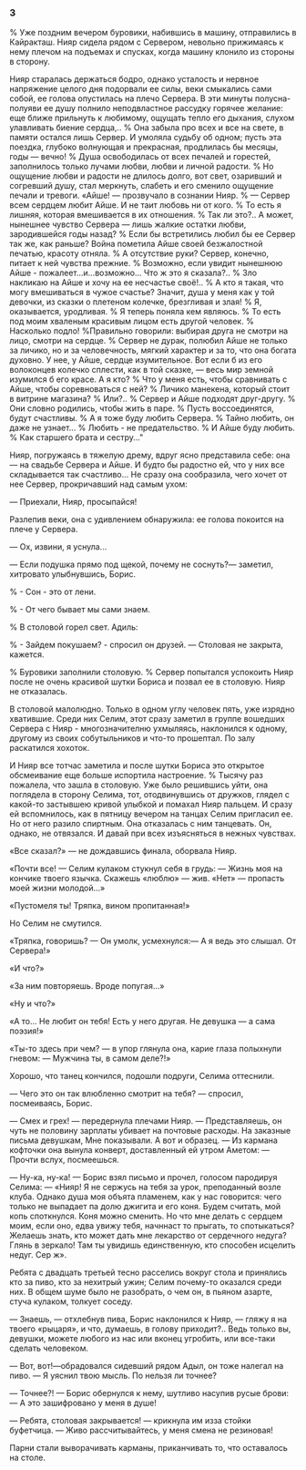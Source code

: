 ### 3

% Уже поздним вечером буровики, набившись в машину, отправились в Кайракташ.
Нияр сидела рядом с Сервером, невольно прижимаясь к нему плечом на подъемах и спусках, когда машину клонило из стороны в сторону.

Нияр старалась держаться бодро, однако усталость и нервное напряжение целого дня подорвали ее силы, веки смыкались сами собой, ее голова опустилась на плечо Сервера.
В эти минуты полусна-полуяви ее душу полнило неподвластное рассудку горячее желание: еще ближе прильнуть к любимому, ощущать тепло его дыхания, слухом улавливать биение сердца,..
% Она забыла про всех и все на свете, в памяти остался лишь Сервер.
И умоляла судьбу об одном; пусть эта поездка, глубоко волнующая и прекрасная, продлилась бы месяцы, годы — вечно!
% Душа освободилась от всех печалей и горестей, заполнилось только лучами любви, любви и личной радости.
% Но ощущение любви и радости не длилось долго, вот свет, озаривший и согревший душу, стал меркнуть, слабеть и его сменило ощущение печали и тревоги.
«Айше! — прозвучало в сознании Нияр.
% — Сервер всем сердцем любит Айше.
И не таит любовь ни от кого.
% То есть я лишняя, которая вмешивается в их отношения.
% Так ли это?..
А может, нынешнее чувство Сервера — лишь жалкие остатки любви, зародившейся годы назад?
% Если бы встретились любил бы ее Сервер так же, как раньше?
Война пометила Айше своей безжалостной печатью, красоту отняла.
% А отсутствие руки?
Сервер, конечно, питает к ней чувства прежние.
% Возможно, если увидит нынешнюю Айше - пожалеет...и...возможно...
Что ж это я сказала?..
% Зло накликаю на Айше и хочу на ее несчастье своё!..
% А кто я такая, что могу вмешиваться в чужое счастье?
Значит, душа у меня как у той девочки, из сказки о плетеном колечке, брезгливая и злая!
% Я, оказывается, уродливая.
% Я теперь поняла кем являюсь.
% То есть под моим хваленым красивым лицом есть другой человек.
% Насколько подло!
%Правильно говорили: выбирая друга не смотри на лицо, смотри на сердце.
% Сервер не дурак, полюбил Айше не только за личико, но и за человечность, мягкий характер и за то, что она богата духовно.
У нее, у Айше, сердце изумительное.
Вот если б из его волоконцев колечко сплести, как в той сказке, — весь мир земной изумился б его красе.
А я кто?
% Что у меня есть, чтобы сравнивать с Айше, чтобы соревноваться с ней?
% Личико манекена, который стоит в витрине магазина?
% Или?..
% Сервер и Айше подходят друг-другу.
% Они словно родились, чтобы жить в паре.
% Пусть воссоединятся, будут счастливы.
% А я тоже буду любить Сервера.
% Тайно любить, он даже не узнает...
% Любить - не предательство.
% И Айше буду любить.
% Как старшего брата и сестру..."

Нияр, погружаясь в тяжелую дрему, вдруг ясно представила себе: она — на свадьбе Сервера и Айше.
И будто бы радостно ей, что у них все складывается так счастливо...
Не сразу она сообразила, чего хочет от нее Сервер, прокричавший над самым ухом:

— Приехали, Нияр, просыпайся!

Разлепив веки, она с удивлением обнаружила: ее голова покоится на плече у Сервера.

— Ох, извини, я уснула...

— Если подушка прямо под щекой, почему не соснуть?— заметил, хитровато улыбнувшись, Борис.

% - Сон - это от лени.

% - От чего бывает мы сами знаем.

% В столовой горел свет.
Адиль:

% - Зайдем покушаем? - спросил он друзей.
— Столовая не закрыта, кажется.

% Буровики заполнили столовую.
% Сервер попытался успокоить Нияр после не очень красивой шутки Бориса и позвал ее в столовую.
Нияр не отказалась.

В столовой малолюдно.
Только в одном углу человек пять, уже изрядно хватившие.
Среди них Селим, этот сразу заметил в группе вошедших Сервера с Нияр - многозначителню ухмыляясь, наклонился к одному, другому из своих собутыльников и что-то прошептал.
По залу раскатился хохоток.

И Нияр все тотчас заметила и после шутки Бориса это открытое обсмеивание еще больше испортила настроение.
% Тысячу раз пожалела, что зашла в столовую.
Уже было решившись уйти, она поглядела в сторону Селима, тот, отодвинувшись от дружков, глядел с какой-то застывшею кривой улыбкой и помахал Нияр пальцем.
И сразу ей вспомнилось, как в пятницу вечером на танцах Селим пригласил ее.
Но от него разило спиртным.
Она отказалась с ним танцевать.
Он, однако, не отвязался.
И давай при всех изъясняться в нежных чувствах.

«Все сказал?» — не дождавшись финала, оборвала Нияр.

«Почти все!
— Селим кулаком стукнул себя в грудь: — Жизнь моя на кончике твоего язычка.
Скажешь «люблю» — жив.
«Нет» — пропасть моей жизни молодой...»

«Пустомеля ты!
Тряпка, вином пропитанная!»

Но Селим не смутился.

«Тряпка, говоришь?
— Он умолк, усмехнулся:— А я ведь это слышал.
От Сервера!»

«И что?»

«За ним повторяешь.
Вроде попугая...»

«Ну и что?»

«А то...
Не любит он тебя!
Есть у него другая.
Не девушка — а сама поэзия!»

«Ты-то здесь при чем?
— в упор глянула она, карие глаза полыхнули гневом: — Мужчина ты, в самом деле?!»

Хорошо, что танец кончился, подошли подруги, Селима оттеснили.

— Чего это он так влюбленно смотрит на тебя?
— спросил, посмеиваясь, Борис.

— Смех и грех!
— передернула плечами Нияр.
— Представляешь, он чуть не половину зарплаты убивает на почтовые расходы.
На заказные письма девушкам, Мне показывали.
А вот и образец.
— Из кармана кофточки она вынула конверт, доставленный ей утром Аметом: — Прочти вслух, посмеешься.

— Ну-ка, ну-ка!
— Борис взял письмо и прочел, голосом пародируя Селима: — «Нияр!
Я не сержусь на тебя за урок, преподанный возле клуба.
Однако душа моя объята пламенем, как у нас говорится: чего только не выпадает па долю джигита и его коня.
Будем считать, мой копь споткнулся.
Коня можно сменить.
Но что мне делать с сердцем моим, если оно, едва увижу тебя, начннаст то прыгать, то спотыкаться?
Желаешь знать, кто может дать мне лекарство от сердечного недуга?
Глянь в зеркало!
Там ты увидишь единственную, кто способен исцелить недуг.
Сер ж».

Ребята с двадцать третьей тесно расселись вокруг стола и принялись кто за пиво, кто за нехитрый ужин; Селим почему-то оказался среди них.
В общем шуме было не разобрать, о чем он, в пьяном азарте, стуча кулаком, толкует соседу.

— Знаешь, — отхлебнув пива, Борис наклонился к Нияр, — гляжу я на твоего «рыцаря», и что, думаешь, в голову приходит?..
Ведь только вы, девушки, можете любого из нас или вконец угробить, или все-таки сделать человеком.

— Вот, вот!—обрадовался сидевший рядом Адыл, он тоже налегал на пиво.
— Я уяснил твою мысль.
По нельзя ли точнее?

— Точнее?!
— Борис обернулся к нему, шутливо насупив русые брови: — А это зашифровано у меня в душе!

— Ребята, столовая закрывается!
— крикнула им изза стойки буфетчица.
— Живо рассчитывайтесь, у меня смена не резиновая!

Парни стали выворачивать карманы, приканчивать то, что оставалось на столе.
